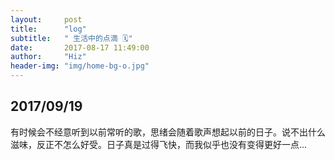 ```yaml
---
layout:     post
title:      "log"
subtitle:   " 生活中的点滴 🗓"
date:       2017-08-17 11:49:00
author:     "Hiz"
header-img: "img/home-bg-o.jpg"
---
```



## 2017/09/19 

有时候会不经意听到以前常听的歌，思绪会随着歌声想起以前的日子。说不出什么滋味，反正不怎么好受。日子真是过得飞快，而我似乎也没有变得更好一点...